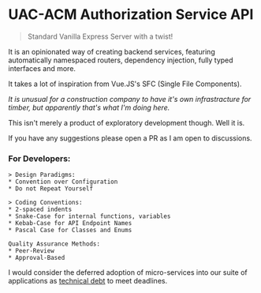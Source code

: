 # UAC-ACM Authorization Service API

> Standard Vanilla Express Server with a twist!

It is an opinionated way of creating backend services, featuring automatically namespaced routers, dependency injection, fully typed interfaces and more.

It takes a lot of inspiration from Vue.JS's SFC (Single File Components).

*It is unusual for a construction company to have it's own infrastracture for timber, but apparently that's what I'm doing here.*

This isn't merely a product of exploratory development though. Well it is.

If you have any suggestions please open a PR as I am open to discussions.


### For Developers:

```
> Design Paradigms:
* Convention over Configuration
* Do not Repeat Yourself

> Coding Conventions:
* 2-spaced indents
* Snake-Case for internal functions, variables
* Kebab-Case for API Endpoint Names
* Pascal Case for Classes and Enums

Quality Assurance Methods:
* Peer-Review
* Approval-Based
```

I would consider the deferred adoption of micro-services into our suite of applications as <u>technical debt</u> to meet deadlines.